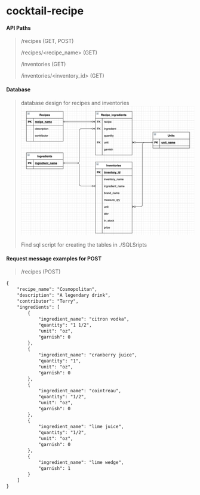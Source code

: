 # cocktail-recipe
#### API Paths

> /recipes (GET, POST)
>
> /recipes/<recipe_name> (GET)
>
> /inventories (GET)
>
> /inventories/<inventory_id> (GET)

#### Database
> database design for recipes and inventories
![database for recipes and inventories](./recipes_database_screenshot.png)
>
> Find sql script for creating the tables in ./SQLSripts


#### Request message examples for POST
> /recipes (POST)
>
    {
        "recipe_name": "Cosmopolitan",
        "description": "A legendary drink",
        "contributor": "Terry",
        "ingredients": [
            {
                "ingredient_name": "citron vodka",
                "quantity": "1 1/2",
                "unit": "oz",
                "garnish": 0
            },
            {
                "ingredient_name": "cranberry juice",
                "quantity": "1",
                "unit": "oz",
                "garnish": 0
            },
            {
                "ingredient_name": "cointreau",
                "quantity": "1/2",
                "unit": "oz",
                "garnish": 0
            },
            {
                "ingredient_name": "lime juice",
                "quantity": "1/2",
                "unit": "oz",
                "garnish": 0
            },
            {
                "ingredient_name": "lime wedge",
                "garnish": 1
            }
        ]
    }
